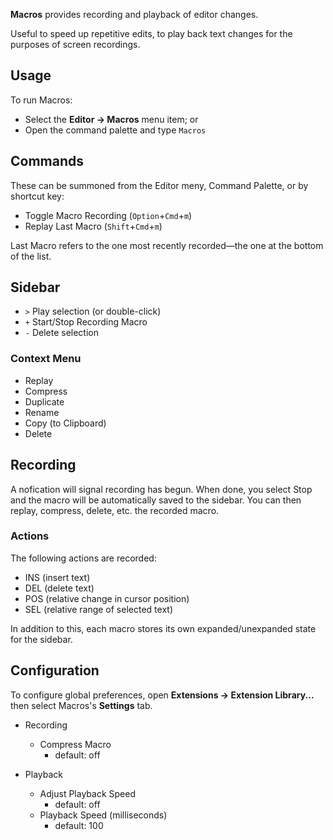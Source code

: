 **Macros** provides recording and playback of editor changes.

Useful to speed up repetitive edits, to play back text changes for the purposes of screen recordings.

## Usage

To run Macros:

- Select the **Editor → Macros** menu item; or
- Open the command palette and type `Macros`


## Commands

These can be summoned from the Editor meny, Command Palette, or by shortcut key:

- Toggle Macro Recording (`Option`+`Cmd`+`m`)
- Replay Last Macro (`Shift`+`Cmd`+`m`)

Last Macro refers to the one most recently recorded—the one at the bottom of the list.


## Sidebar

- `>` Play selection (or double-click)
- `+` Start/Stop Recording Macro
- `-` Delete selection

### Context Menu

- Replay
- Compress
- Duplicate
- Rename
- Copy (to Clipboard)
- Delete


## Recording

A nofication will signal recording has begun. When done, you select Stop and the macro will be automatically saved to the sidebar. You can then replay, compress, delete, etc. the recorded macro.

### Actions

The following actions are recorded:

- INS (insert text)
- DEL (delete text)
- POS (relative change in cursor position)
- SEL (relative range of selected text)

In addition to this, each macro stores its own expanded/unexpanded state for the sidebar.


## Configuration

To configure global preferences, open **Extensions → Extension Library...** then select Macros's **Settings** tab.

- Recording
  - Compress Macro
    - default: off

- Playback
  - Adjust Playback Speed
    - default: off
  - Playback Speed (milliseconds)
    - default: 100
